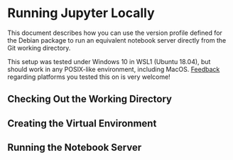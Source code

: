 # Running Jupyter Locally

This document describes how you can use the version profile defined for the Debian package to run an equivalent notebook server directly from the Git working directory.

This setup was tested under Windows 10 in WSL1 (Ubuntu 18.04), but should work in any POSIX-like environment, including MacOS. [Feedback](https://github.com/mam-dev/debianized-jupyterhub/discussions) regarding platforms you tested this on is very welcome!

## Checking Out the Working Directory

## Creating the Virtual Environment

## Running the Notebook Server
